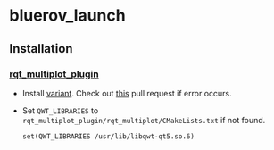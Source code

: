 # bluerov_launch

## Installation

### [rqt_multiplot_plugin](https://github.com/ANYbotics/rqt_multiplot_plugin)

- Install [variant](https://github.com/ANYbotics/variant). Check out [this](https://github.com/ANYbotics/variant/pull/7) pull request if error occurs.

- Set `QWT_LIBRARIES` to `rqt_multiplot_plugin/rqt_multiplot/CMakeLists.txt` if not found.

    ```
    set(QWT_LIBRARIES /usr/lib/libqwt-qt5.so.6)
    ```


